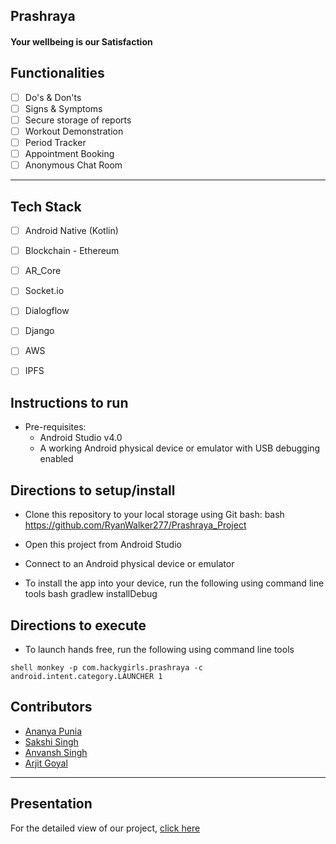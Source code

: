 <p align="center">
	<h2 align="left"> Prashraya </h2>
	<h4 align="left"> Your wellbeing is our Satisfaction <h4>
</p>


## Functionalities
- [ ]  Do's & Don'ts
- [ ]  Signs & Symptoms
- [ ]  Secure storage of reports
- [ ]  Workout Demonstration
- [ ]  Period Tracker
- [ ]  Appointment Booking
- [ ]  Anonymous Chat Room

-------------

## Tech Stack
- [ ]  Android Native (Kotlin)
- [ ]  Blockchain - Ethereum
- [ ]  AR_Core
- [ ]  Socket.io
- [ ]  Dialogflow
- [ ]  Django
- [ ]  AWS
- [ ]  IPFS


## Instructions to run

* Pre-requisites:
	-  Android Studio v4.0
	-  A working Android physical device or emulator with USB debugging enabled

## Directions to setup/install
- Clone this repository to your local storage using Git bash:
bash
https://github.com/RyanWalker277/Prashraya_Project

- Open this project from Android Studio
- Connect to an Android physical device or emulator
- To install the app into your device, run the following using command line tools
bash
gradlew installDebug





## Directions to execute
-  To launch hands free, run the following using command line tools

```
shell monkey -p com.hackygirls.prashraya -c android.intent.category.LAUNCHER 1
```

	
## Contributors
* [Ananya Punia](https://github.com/ananyapunia28)
* [Sakshi Singh](https://github.com/1539sakshi)
* [Anvansh Singh](https://github.com/ryanwalker277)
* [Arjit Goyal](https://github.com/arjit1704)
---	
	
	
## Presentation 

For the detailed view of our project, [click here](https://www.canva.com/design/DAFHuTMEE7Q/q8aFE5fanSBwQfeo01NUnw/edit?utm_content=DAFHuTMEE7Q&utm_campaign=designshare&utm_medium=link2&utm_source=sharebutton#)
